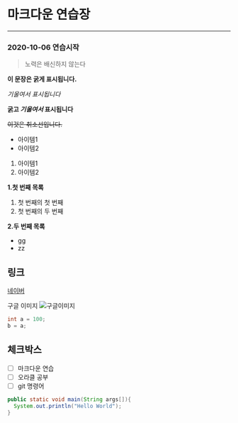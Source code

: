 # 마크다운 연습장
---
### 2020-10-06 연습시작

> 노력은 배신하지 않는다

**이 문장은 굵게 표시됩니다.**

*기울여서 표시됩니다*

**굵고 *기울여서* 표시됩니다**

~~이것은 취소선입니다.~~

* 아이템1
* 아이템2

1. 아이템1
2. 아이템2

**1.첫 번째 목록**
  1. 첫 번째의 첫 번째
  2. 첫 번째의 두 번째
  
**2.두 번째 목록**
  - gg
  - zz

## 링크

[네이버](http://naver.com)

구글 이미지 
![구글이미지](https://www.google.com/images/branding/googlelogo/1x/googlelogo_color_272x92dp.png)
```java
int a = 100;
b = a;
```

## 체크박스
- [ ] 마크다운 연습
- [ ] 오라클 공부
- [ ] git 명령어 

```java
public static void main(String args[]){
  System.out.println("Hello World");
}
```
